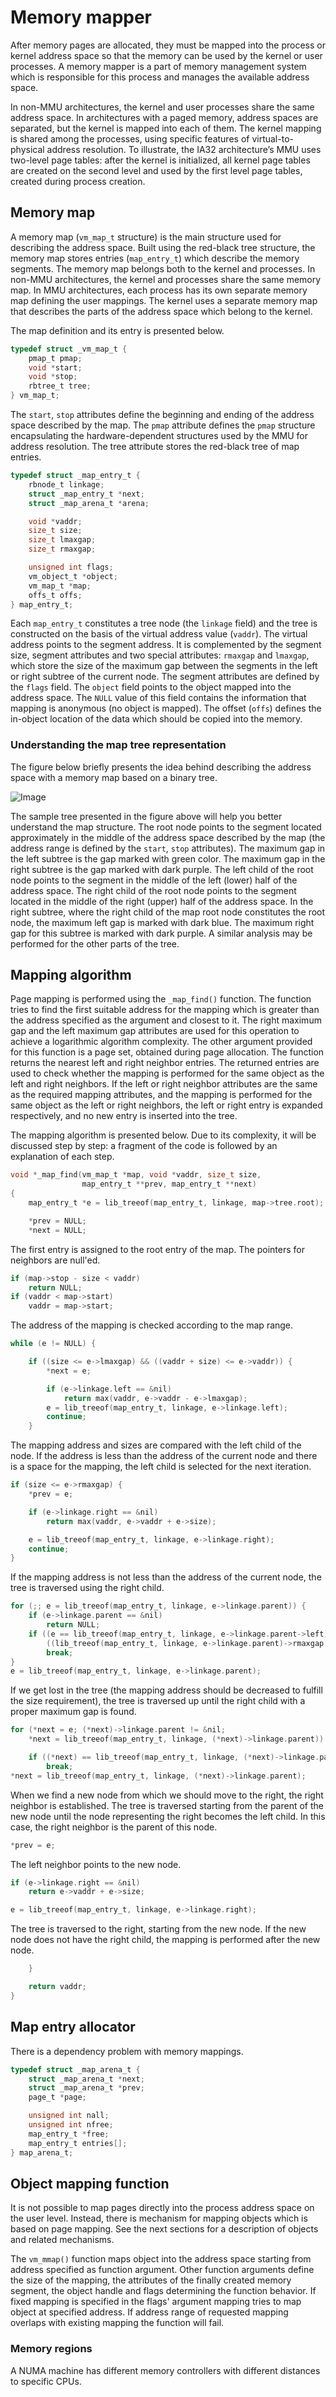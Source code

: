 # Memory mapper

After memory pages are allocated, they must be mapped into the process or kernel address space so that the memory can be
used by the kernel or user processes. A memory mapper is a part of memory management system which is responsible for
this process and manages the available address space.

In non-MMU architectures, the kernel and user processes share the same address space. In architectures with a paged
memory, address spaces are separated, but the kernel is mapped into each of them. The kernel mapping is shared among the
processes, using specific features of virtual-to-physical address resolution. To illustrate, the IA32 architecture’s MMU
uses two-level page tables: after the kernel is initialized, all kernel page tables are created on the second level and
used by the first level page tables, created during process creation.

## Memory map

A memory map (`vm_map_t` structure) is the main structure used for describing the address space. Built using the
red-black tree structure, the memory map stores entries (`map_entry_t`) which describe the memory segments. The memory
map belongs both to the kernel and processes. In non-MMU architectures, the kernel and processes share the same memory
map. In MMU architectures, each process has its own separate memory map defining the user mappings. The kernel uses a
separate memory map that describes the parts of the address space which belong to the kernel.

The map definition and its entry is presented below.

```c
typedef struct _vm_map_t {
    pmap_t pmap;
    void *start;
    void *stop;
    rbtree_t tree;
} vm_map_t;
```

The `start`, `stop` attributes define the beginning and ending of the address space described by the map. The `pmap`
attribute defines the `pmap` structure encapsulating the hardware-dependent structures used by the MMU for address
resolution. The tree attribute stores the red-black tree of map entries.

```c
typedef struct _map_entry_t {
    rbnode_t linkage;
    struct _map_entry_t *next;
    struct _map_arena_t *arena;

    void *vaddr;
    size_t size;
    size_t lmaxgap;
    size_t rmaxgap;

    unsigned int flags;
    vm_object_t *object;
    vm_map_t *map;
    offs_t offs;
} map_entry_t;
```

Each `map_entry_t` constitutes a tree node (the `linkage` field) and the tree is constructed on the basis of the virtual
address value (`vaddr`). The virtual address points to the segment address. It is complemented by the segment size,
segment attributes and two special attributes: `rmaxgap` and `lmaxgap`, which store the size of the maximum gap between
the segments in the left or right subtree of the current node. The segment attributes are defined by the `flags` field.
The `object` field points to the object mapped into the address space. The `NULL` value of this field contains the
information that mapping is anonymous (no object is mapped). The offset (`offs`) defines the in-object location of the
data which should be copied into the memory.

### Understanding the map tree representation

The figure below briefly presents the idea behind describing the address space with a memory map based on a binary tree.

![Image](../../_static/images/kernel/vm/mem-map1.png)

The sample tree presented in the figure above will help you better understand the map structure. The root node points to
the segment located approximately in the middle of the address space described by the map (the address range is defined
by the `start`, `stop` attributes). The maximum gap in the left subtree is the gap marked with green color. The maximum
gap in the right subtree is the gap marked with dark purple. The left child of the root node points to the segment in
the middle of the left (lower) half of the address space. The right child of the root node points to the segment located
in the middle of the right (upper) half of the address space. In the right subtree, where the right child of the map
root node constitutes the root node, the maximum left gap is marked with dark blue. The maximum right gap for this
subtree is marked with dark purple. A similar analysis may be performed for the other parts of the tree.

## Mapping algorithm

Page mapping is performed using the `_map_find()` function. The function tries to find the first suitable address for
the mapping which is greater than the address specified as the argument and closest to it. The right maximum gap and the
left maximum gap attributes are used for this operation to achieve a logarithmic algorithm complexity. The other
argument provided for this function is a page set, obtained during page allocation. The function returns the nearest
left and right neighbor entries. The returned entries are used to check whether the mapping is performed for the same
object as the left and right neighbors. If the left or right neighbor attributes are the same as the required mapping
attributes, and the mapping is performed for the same object as the left or right neighbors, the left or right entry is
expanded respectively, and no new entry is inserted into the tree.

The mapping algorithm is presented below. Due to its complexity, it will be discussed step by step: a fragment of the
code is followed by an explanation of each step.

```c
void *_map_find(vm_map_t *map, void *vaddr, size_t size,
                map_entry_t **prev, map_entry_t **next)
{
    map_entry_t *e = lib_treeof(map_entry_t, linkage, map->tree.root);

    *prev = NULL;
    *next = NULL;
```

The first entry is assigned to the root entry of the map. The pointers for neighbors are null'ed.

```c
if (map->stop - size < vaddr)
    return NULL;
if (vaddr < map->start)
    vaddr = map->start;
```

The address of the mapping is checked according to the map range.

```c
while (e != NULL) {

    if ((size <= e->lmaxgap) && ((vaddr + size) <= e->vaddr)) {
        *next = e;

        if (e->linkage.left == &nil)
            return max(vaddr, e->vaddr - e->lmaxgap);
        e = lib_treeof(map_entry_t, linkage, e->linkage.left);
        continue;
    }
```

The mapping address and sizes are compared with the left child of the node. If the address is less than the address of
the current node and there is a space for the mapping, the left child is selected for the next iteration.

```c
if (size <= e->rmaxgap) {
    *prev = e;

    if (e->linkage.right == &nil)
        return max(vaddr, e->vaddr + e->size);

    e = lib_treeof(map_entry_t, linkage, e->linkage.right);
    continue;
}
```

If the mapping address is not less than the address of the current node, the tree is traversed using the right child.

```c
for (;; e = lib_treeof(map_entry_t, linkage, e->linkage.parent)) {
    if (e->linkage.parent == &nil)
        return NULL;
    if ((e == lib_treeof(map_entry_t, linkage, e->linkage.parent->left)) &&
        ((lib_treeof(map_entry_t, linkage, e->linkage.parent)->rmaxgap >= size)))
        break;
}
e = lib_treeof(map_entry_t, linkage, e->linkage.parent);
```

If we get lost in the tree (the mapping address should be decreased to fulfill the size requirement), the tree is
traversed up until the right child with a proper maximum gap is found.

```c
for (*next = e; (*next)->linkage.parent != &nil;
    *next = lib_treeof(map_entry_t, linkage, (*next)->linkage.parent))

    if ((*next) == lib_treeof(map_entry_t, linkage, (*next)->linkage.parent->left))
        break;
*next = lib_treeof(map_entry_t, linkage, (*next)->linkage.parent);
```

When we find a new node from which we should move to the right, the right neighbor is established. The tree is traversed
starting from the parent of the new node until the node representing the right becomes the left child. In this case,
the right neighbor is the parent of this node.

```c
*prev = e;
```

The left neighbor points to the new node.

```c
if (e->linkage.right == &nil)
    return e->vaddr + e->size;

e = lib_treeof(map_entry_t, linkage, e->linkage.right);
```

The tree is traversed to the right, starting from the new node. If the new node does not have the right child, the
mapping is performed after the new node.

```c
    }

    return vaddr;
}
```

## Map entry allocator

There is a dependency problem with memory mappings.

```c
typedef struct _map_arena_t {
    struct _map_arena_t *next;
    struct _map_arena_t *prev;
    page_t *page;

    unsigned int nall;
    unsigned int nfree;
    map_entry_t *free;
    map_entry_t entries[];
} map_arena_t;
```

## Object mapping function

It is not possible to map pages directly into the process address space on the user level. Instead, there is mechanism
for mapping objects which is based on page mapping. See the next sections for a description of objects and related
mechanisms.

The `vm_mmap()` function maps object into the address space starting from address specified as function argument. Other
function arguments define the size of the mapping, the attributes of the finally created memory segment, the object
handle and flags determining the function behavior. If fixed mapping is specified in the flags' argument mapping tries
to map object at specified address. If address range of requested mapping overlaps with existing mapping the function
will fail.

### Memory regions

A NUMA machine has different memory controllers with different distances to specific CPUs.
